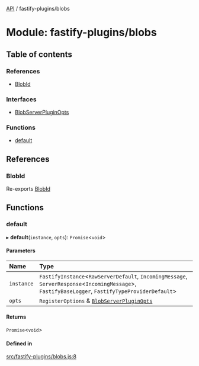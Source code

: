 [API](../README.md) / fastify-plugins/blobs

# Module: fastify-plugins/blobs

## Table of contents

### References

- [BlobId](fastify_plugins_blobs.md#blobid)

### Interfaces

- [BlobServerPluginOpts](../interfaces/fastify_plugins_blobs.BlobServerPluginOpts.md)

### Functions

- [default](fastify_plugins_blobs.md#default)

## References

### BlobId

Re-exports [BlobId](blob_api.md#blobid)

## Functions

### default

▸ **default**(`instance`, `opts`): `Promise`\<`void`\>

#### Parameters

| Name | Type |
| :------ | :------ |
| `instance` | `FastifyInstance`\<`RawServerDefault`, `IncomingMessage`, `ServerResponse`\<`IncomingMessage`\>, `FastifyBaseLogger`, `FastifyTypeProviderDefault`\> |
| `opts` | `RegisterOptions` & [`BlobServerPluginOpts`](../interfaces/fastify_plugins_blobs.BlobServerPluginOpts.md) |

#### Returns

`Promise`\<`void`\>

#### Defined in

[src/fastify-plugins/blobs.js:8](https://github.com/digidem/mapeo-core-next/blob/53dc843a45bb963f7a880f5f7973107d5b1fb99c/src/fastify-plugins/blobs.js#L8)
